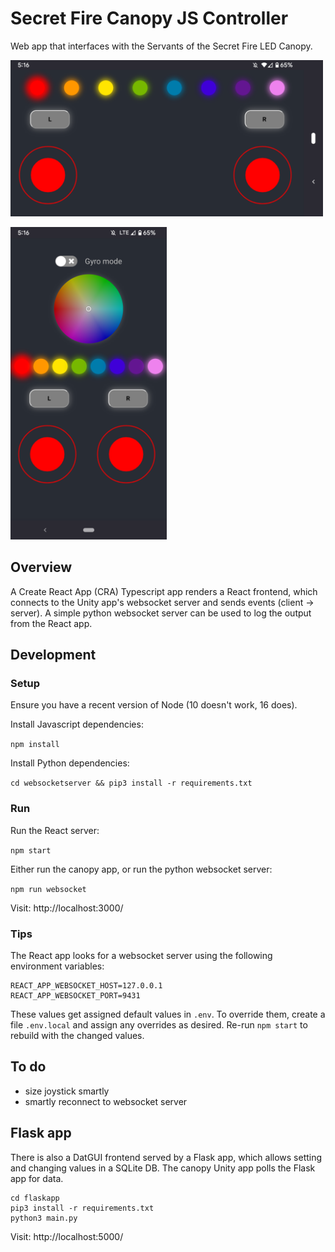 # Secret Fire Canopy JS Controller

Web app that interfaces with the Servants of the Secret Fire LED Canopy.

<img src="./docs/landscape.png" alt="landscape" width="500"></img>

<img src="./docs/portrait.png" alt="portrait" width="250"></img>

## Overview

A Create React App (CRA) Typescript app renders a React frontend, which connects to the Unity app's
websocket server and sends events (client -> server). A simple python websocket server can be used
to log the output from the React app.

## Development

### Setup

Ensure you have a recent version of Node (10 doesn't work, 16 does).

Install Javascript dependencies:

`npm install`

Install Python dependencies:

`cd websocketserver && pip3 install -r requirements.txt`

### Run

Run the React server:

`npm start`

Either run the canopy app, or run the python websocket server:

`npm run websocket`

Visit: http://localhost:3000/

### Tips

The React app looks for a websocket server using the following environment variables:

```
REACT_APP_WEBSOCKET_HOST=127.0.0.1
REACT_APP_WEBSOCKET_PORT=9431
```

These values get assigned default values in `.env`. To override them, create a file `.env.local` and
assign any overrides as desired. Re-run `npm start` to rebuild with the changed values.

## To do

- size joystick smartly
- smartly reconnect to websocket server

## Flask app

There is also a DatGUI frontend served by a Flask app, which allows setting and changing values in a
SQLite DB. The canopy Unity app polls the Flask app for data.

```
cd flaskapp
pip3 install -r requirements.txt
python3 main.py
```

Visit: http://localhost:5000/
